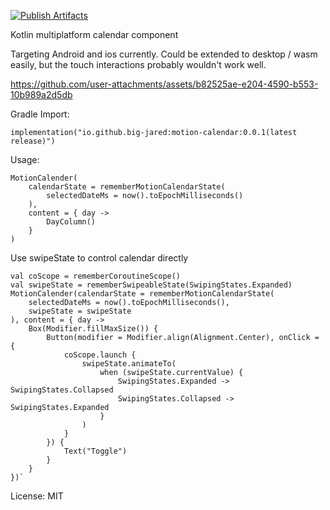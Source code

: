 [![Publish Artifacts](https://github.com/big-jared/motion-calendar/actions/workflows/publish.yaml/badge.svg)](https://github.com/big-jared/motion-calendar/actions/workflows/publish.yaml)

Kotlin multiplatform calendar component

Targeting Android and ios currently. Could be extended to desktop / wasm easily, but the touch interactions probably wouldn't work well.

https://github.com/user-attachments/assets/b82525ae-e204-4590-b553-10b989a2d5db

Gradle Import:

```
implementation("io.github.big-jared:motion-calendar:0.0.1(latest release)")
```

Usage:
```
MotionCalender(
    calendarState = rememberMotionCalendarState(
        selectedDateMs = now().toEpochMilliseconds()
    ),
    content = { day ->
        DayColumn()
    }
)
```

Use swipeState to control calendar directly

```
val coScope = rememberCoroutineScope()
val swipeState = rememberSwipeableState(SwipingStates.Expanded)
MotionCalender(calendarState = rememberMotionCalendarState(
    selectedDateMs = now().toEpochMilliseconds(),
    swipeState = swipeState
), content = { day ->
    Box(Modifier.fillMaxSize()) {
        Button(modifier = Modifier.align(Alignment.Center), onClick = {
            coScope.launch {
                swipeState.animateTo(
                    when (swipeState.currentValue) {
                        SwipingStates.Expanded -> SwipingStates.Collapsed
                        SwipingStates.Collapsed -> SwipingStates.Expanded
                    }
                )
            }
        }) {
            Text("Toggle")
        }
    }
})`
```

License: MIT